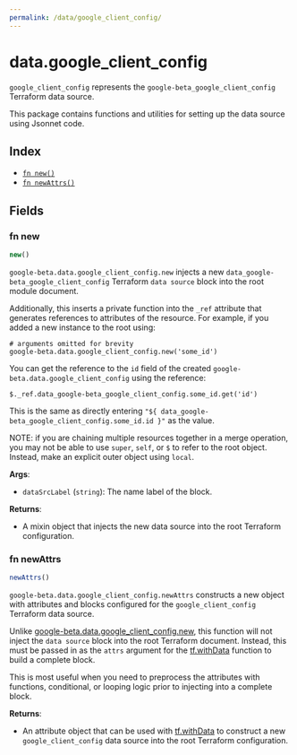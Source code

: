 ```yaml
---
permalink: /data/google_client_config/
---
```


# data.google_client_config

`google_client_config` represents the `google-beta_google_client_config` Terraform data source.



This package contains functions and utilities for setting up the data source using Jsonnet code.


## Index

* [`fn new()`](#fn-new)
* [`fn newAttrs()`](#fn-newattrs)

## Fields

### fn new

```ts
new()
```


`google-beta.data.google_client_config.new` injects a new `data_google-beta_google_client_config` Terraform `data source`
block into the root module document.

Additionally, this inserts a private function into the `_ref` attribute that generates references to attributes of the
resource. For example, if you added a new instance to the root using:

    # arguments omitted for brevity
    google-beta.data.google_client_config.new('some_id')

You can get the reference to the `id` field of the created `google-beta.data.google_client_config` using the reference:

    $._ref.data_google-beta_google_client_config.some_id.get('id')

This is the same as directly entering `"${ data_google-beta_google_client_config.some_id.id }"` as the value.

NOTE: if you are chaining multiple resources together in a merge operation, you may not be able to use `super`, `self`,
or `$` to refer to the root object. Instead, make an explicit outer object using `local`.

**Args**:
  - `dataSrcLabel` (`string`): The name label of the block.

**Returns**:
- A mixin object that injects the new data source into the root Terraform configuration.


### fn newAttrs

```ts
newAttrs()
```


`google-beta.data.google_client_config.newAttrs` constructs a new object with attributes and blocks configured for the `google_client_config`
Terraform data source.

Unlike [google-beta.data.google_client_config.new](#fn-google_client_confignew), this function will not inject the `data source`
block into the root Terraform document. Instead, this must be passed in as the `attrs` argument for the
[tf.withData](https://github.com/tf-libsonnet/core/tree/main/docs#fn-withdata) function to build a complete block.

This is most useful when you need to preprocess the attributes with functions, conditional, or looping logic prior to
injecting into a complete block.

**Returns**:
  - An attribute object that can be used with [tf.withData](https://github.com/tf-libsonnet/core/tree/main/docs#fn-withdata) to construct a new `google_client_config` data source into the root Terraform configuration.
